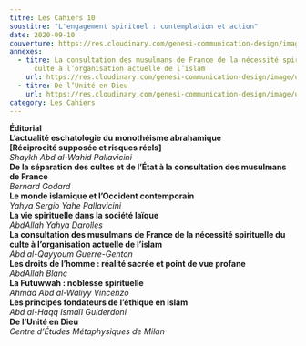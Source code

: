 ```yaml
---
titre: Les Cahiers 10
soustitre: "L'engagement spirituel : contemplation et action"
date: 2020-09-10
couverture: https://res.cloudinary.com/genesi-communication-design/image/upload/v1606125409/ihei/couvertures/c10_id4ax7.jpg
annexes:
  - titre: La consultation des musulmans de France de la nécessité spirituelle du
      culte à l’organisation actuelle de l’islam
    url: https://res.cloudinary.com/genesi-communication-design/image/upload/v1606736137/ihei/PDF/Les%20Cahiers/Les%20Cahiers%2010/La-consultation_sdxs3f.pdf
  - titre: De l’Unité en Dieu
    url: https://res.cloudinary.com/genesi-communication-design/image/upload/v1606736137/ihei/PDF/Les%20Cahiers/Les%20Cahiers%2010/De-l-Unite-en-Dieu_hvldsn.pdf
category: Les Cahiers
---
```

**Éditorial**</br>
**L’actualité eschatologie du monothéisme abrahamique**</br>
**\[Réciprocité supposée et risques réels]**</br>
*Shaykh Abd al-Wahid Pallavicini*</br>
**De la séparation des cultes et de l’État à la consultation des musulmans de France**</br>
*Bernard Godard*</br>
**Le monde islamique et l’Occident contemporain**</br>
*Yahya Sergio Yahe Pallavicini*</br>
**La vie spirituelle dans la société laïque**</br>
*AbdAllah Yahya Darolles*</br>
**La consultation des musulmans de France de la nécessité spirituelle du culte à l’organisation actuelle de l’islam**</br>
*Abd al-Qayyoum Guerre-Genton*</br>
**Les droits de l’homme&nbsp;: réalité sacrée et point de vue profane**</br>
*AbdAllah Blanc*</br>
**La Futuwwah&nbsp;: noblesse spirituelle**</br>
*Ahmad Abd al-Waliyy Vincenzo*</br>
**Les principes fondateurs de l’éthique en islam**</br>
*Abd al-Haqq Ismaïl Guiderdoni*</br>
**De l’Unité en Dieu**</br>
*Centre d’Études Métaphysiques de Milan*</br>